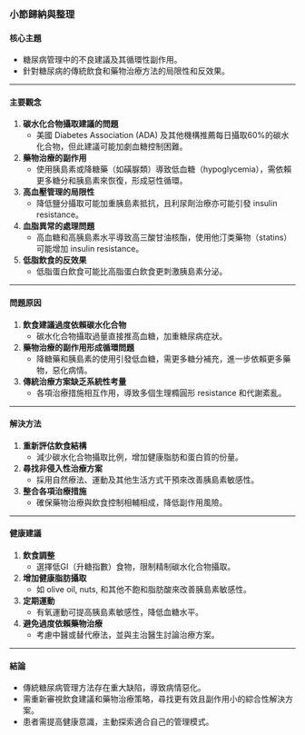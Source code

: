 ### 小節歸納與整理

#### 核心主題
- 糖尿病管理中的不良建議及其循環性副作用。
- 針對糖尿病的傳統飲食和藥物治療方法的局限性和反效果。

---

#### 主要觀念
1. **碳水化合物攝取建議的問題**  
   - 美國 Diabetes Association (ADA) 及其他機構推薦每日攝取60%的碳水化合物，但此建議可能加劇血糖控制困難。
2. **藥物治療的副作用**  
   - 使用胰島素或降糖藥（如磺脲類）導致低血糖（hypoglycemia），需依賴更多糖分和胰島素來恢復，形成惡性循環。
3. **高血壓管理的局限性**  
   - 降低鹽分攝取可能加重胰島素抵抗，且利尿劑治療亦可能引發 insulin resistance。
4. **血脂異常的處理問題**  
   - 高血糖和高胰島素水平導致高三酸甘油核酯，使用他汀类藥物（statins）可能增加 insulin resistance。
5. **低脂飲食的反效果**  
   - 低脂蛋白飲食可能比高脂蛋白飲食更刺激胰島素分泌。

---

#### 問題原因
1. **飲食建議過度依賴碳水化合物**  
   - 碳水化合物攝取過量直接推高血糖，加重糖尿病症狀。
2. **藥物治療的副作用形成循環問題**  
   - 降糖藥和胰島素的使用引發低血糖，需更多糖分補充，進一步依賴更多藥物，惡化病情。
3. **傳統治療方案缺乏系統性考量**  
   - 各項治療措施相互作用，導致多個生理橢圓形 resistance 和代謝紊亂。

---

#### 解決方法
1. **重新評估飲食結構**  
   - 減少碳水化合物攝取比例，增加健康脂肪和蛋白質的份量。
2. **尋找非侵入性治療方案**  
   - 採用自然療法、運動及其他生活方式干預來改善胰島素敏感性。
3. **整合各項治療措施**  
   - 確保藥物治療與飲食控制相輔相成，降低副作用風險。

---

#### 健康建議
1. **飲食調整**  
   - 選擇低GI（升糖指數）食物，限制精制碳水化合物攝取。
2. **增加健康脂肪攝取**  
   - 如 olive oil, nuts, 和其他不飽和脂肪酸來改善胰島素敏感性。
3. **定期運動**  
   - 有氧運動可提高胰島素敏感性，降低血糖水平。
4. **避免過度依賴藥物治療**  
   - 考慮中醫或替代療法，並與主治醫生討論治療方案。

---

#### 結論
- 傳統糖尿病管理方法存在重大缺陷，導致病情惡化。
- 需重新審視飲食建議和藥物治療策略，尋找更有效且副作用小的綜合性解決方案。
- 患者需提高健康意識，主動探索適合自己的管理模式。